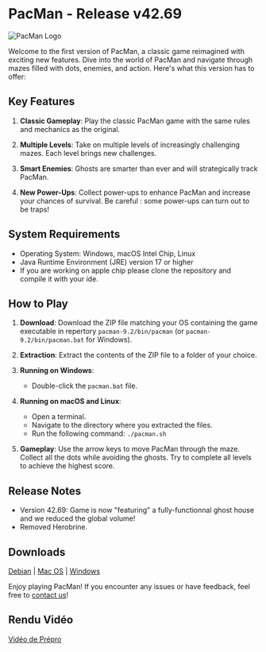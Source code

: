 # PacMan - Release v42.69

![PacMan Logo](https://upload.wikimedia.org/wikipedia/fr/thumb/a/a2/Pac-Man_Logo.svg/1280px-Pac-Man_Logo.svg.png)

Welcome to the first version of PacMan, a classic game reimagined with exciting new features. Dive into the world of PacMan and navigate through mazes filled with dots, enemies, and action. Here's what this version has to offer:

## Key Features

1. **Classic Gameplay**: Play the classic PacMan game with the same rules and mechanics as the original.

2. **Multiple Levels**: Take on multiple levels of increasingly challenging mazes. Each level brings new challenges.

3. **Smart Enemies**: Ghosts are smarter than ever and will strategically track PacMan.

4. **New Power-Ups**: Collect power-ups to enhance PacMan and increase your chances of survival. Be careful : some power-ups can turn out to be traps!

## System Requirements

- Operating System: Windows, macOS Intel Chip, Linux
- Java Runtime Environment (JRE) version 17 or higher
- If you are working on apple chip please clone the repository and compile it with your ide.

## How to Play

1. **Download**: Download the ZIP file matching your OS containing the game executable in repertory `pacman-9.2/bin/pacman` (or `pacman-9.2/bin/pacman.bat` for Windows).

2. **Extraction**: Extract the contents of the ZIP file to a folder of your choice.

3. **Running on Windows**:
   - Double-click the `pacman.bat` file.

4. **Running on macOS and Linux**:
   - Open a terminal.
   - Navigate to the directory where you extracted the files.
   - Run the following command: `./pacman.sh`

5. **Gameplay**: Use the arrow keys to move PacMan through the maze. Collect all the dots while avoiding the ghosts. Try to complete all levels to achieve the highest score.

## Release Notes

- Version 42.69: Game is now "featuring" a fully-functionnal ghost house and we reduced the global volume!
- Removed Herobrine.

## Downloads

[Debian](https://www.mediafire.com/file/laxmf2dfcth2snp/pacman-42.69-deb.zip/file) | [Mac OS](https://www.mediafire.com/file/vvmybxblubhfvm7/pacman-42.69-macos.zip/file) | [Windows](https://www.mediafire.com/file/7gam5zfuou54psj/pacman-42.69-windows.zip/file)

Enjoy playing PacMan! If you encounter any issues or have feedback, feel free to [contact us](https://www.youtube.com/watch?v=dQw4w9WgXcQ)!

## Rendu Vidéo
[Vidéo de Prépro](https://www.youtube.com/watch?v=G_fsmBUzQcw)
